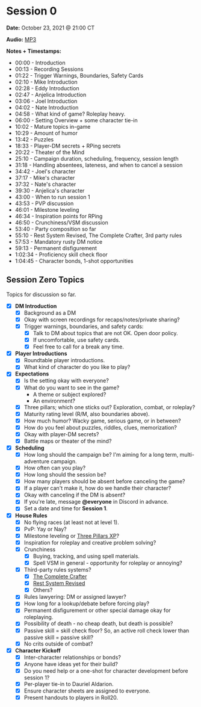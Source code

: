 # Session 0

**Date:** October 23, 2021 @ 21:00 CT

**Audio:** [MP3](https://drive.google.com/file/d/1ZlTb9qU0ZlOuTTQoEIU055vfLq04BwkS/view?usp=sharing)

**Notes + Timestamps:**

* 00:00 - Introduction
* 00:13 - Recording Sessions
* 01:22 - Trigger Warnings, Boundaries, Safety Cards
* 02:10 - Mike Introduction
* 02:28 - Eddy Introduction
* 02:47 - Anjelica Introduction
* 03:06 - Joel Introduction
* 04:02 - Nate Introduction
* 04:58 - What kind of game? Roleplay heavy.
* 06:00 - Setting Overview + some character tie-in
* 10:02 - Mature topics in-game
* 10:29 - Amount of humor
* 13:42 - Puzzles
* 18:33 - Player-DM secrets + RPing secrets
* 20:22 - Theater of the Mind
* 25:10 - Campaign duration, scheduling, frequency, session length
* 31:18 - Handling absentees, lateness, and when to cancel a session
* 34:42 - Joel's character
* 37:17 - Mike's character
* 37:32 - Nate's character
* 39:30 - Anjelica's character
* 43:00 - When to run session 1
* 43:53 - PVP discussion
* 46:01 - Milestone leveling
* 46:34 - Inspiration points for RPing
* 46:50 - Crunchiness/VSM discussion
* 53:40 - Party composition so far
* 55:10 - Rest System Revised, The Complete Crafter, 3rd party rules
* 57:53 - Mandatory rusty DM notice
* 59:13 - Permanent disfigurement
* 1:02:34 - Proficiency skill check floor
* 1:04:45 - Character bonds, 1-shot opportunities

## Session Zero Topics

Topics for discussion so far.

* [x] **DM Introduction**
  * [x] Background as a DM
  * [x] Okay with screen recordings for recaps/notes/private sharing?
  * [x] Trigger warnings, boundaries, and safety cards:
    * [x] Talk to DM about topics that are not OK. Open door policy.
    * [x] If uncomfortable, use safety cards.
    * [x] Feel free to call for a break any time.
* [x] **Player Introductions**  
  * [x] Roundtable player introductions.
  * [x] What kind of character do you like to play?
* [x] **Expectations**
  * [x] Is the setting okay with everyone?
  * [x] What do you want to see in the game?
    * A theme or subject explored?
    * An environment?
  * [x] Three pillars; which one sticks out? Exploration, combat, or roleplay? 
  * [x] Maturity rating level (R/M, also boundaries above).
  * [x] How much humor? Wacky game, serious game, or in between?
  * [x] How do you feel about puzzles, riddles, clues, memorization?
  * [x] Okay with player-DM secrets?
  * [x] Battle maps or theater of the mind?
* [x] **Scheduling**
  * [x] How long should the campaign be? I'm aiming for a long term, multi-adventure campaign.
  * [x] How often can you play?
  * [x] How long should the session be?
  * [x] How many players should be absent before canceling the game?
  * [x] If a player can't make it, how do we handle their character?
  * [x] Okay with canceling if the DM is absent?
  * [x] If you're late, message **@everyone** in Discord in advance.
  * [x] Set a date and time for **Session 1**.
* [x] **House Rules**
  * [x] No flying races (at least not at level 1).
  * [x] PvP: Yay or Nay?
  * [x] Milestone leveling or [Three Pillars XP](https://media.wizards.com/2017/dnd/downloads/UA-ThreePillarXP.pdf)?
  * [x] Inspiration for roleplay and creative problem solving?
  * [x] Crunchiness
    * [x] Buying, tracking, and using spell materials.
    * [x] Spell VSM in general - opportunity for roleplay or annoying?
  * [x] Third-party rules systems?
    * [x] [The Complete Crafter](https://drive.google.com/file/d/1uMJL0iH2jY4lpdPZajricPDQ_Yp1-91q/view?usp=sharing)
    * [x] [Rest System Revised](https://drive.google.com/file/d/18KgKGDoDZ8Xt_KbEOquHEJXio_5kuDBu/view?usp=sharing)
    * [x] Others?
  * [x] Rules lawyering: DM or assigned lawyer?
  * [x] How long for a lookup/debate before forcing play?
  * [x] Permanent disfigurement or other special damage okay for roleplaying.
  * [x] Possibility of death - no cheap death, but death is possible?
  * [x] Passive skill = skill check floor? So, an active roll check lower than passive skill = passive skill?
  * [x] No crits outside of combat?
* [x] **Character Kickoff**
  * [x] Inter-character relationships or bonds?
  * [x] Anyone have ideas yet for their build?
  * [x] Do you need help or a one-shot for character development before session 1?
  * [x] Per-player tie-in to Dauriel Aldarion.
  * [x] Ensure character sheets are assigned to everyone.
  * [x] Present handouts to players in Roll20.

